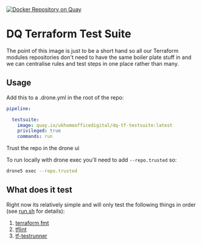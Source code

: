 [![Docker Repository on Quay](https://quay.io/repository/ukhomeofficedigital/dq-tf-testsuite/status "Docker Repository on Quay")](https://quay.io/repository/ukhomeofficedigital/dq-tf-testsuite)

# DQ Terraform Test Suite

The point of this image is just to be a short hand so all our Terraform modules repositories don't need to have the same boiler plate stuff in and we can centralise rules and test steps in one place rather than many.

## Usage

Add this to a .drone.yml in the root of the repo:
```yaml
pipeline:

  testsuite:
    image: quay.io/ukhomeofficedigital/dq-tf-testsuite:latest
    privileged: true
    commands: run
```
Trust the repo in the drone ui

To run locally with drone exec you'll need to add `--repo.trusted` so:

```bash
drone5 exec --repo.trusted
```

## What does it test
Right now its relatively simple and will only test the following things in order (see [run.sh](run.sh) for details):
1. [terraform fmt](https://www.terraform.io/docs/commands/fmt.html)
2. [tflint](https://github.com/wata727/tflint)
3. [tf-testrunner](https://github.com/ukhomeoffice/tf-testrunner)

